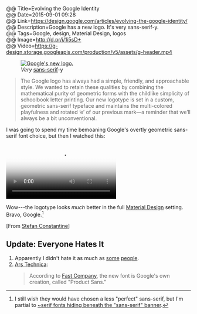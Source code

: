 @@ Title=Evolving the Google Identity  
@@ Date=2015-09-01 09:28  
@@ Link=https://design.google.com/articles/evolving-the-google-identity/  
@@ Description=Google has a new logo. It's very sans-serif-y.  
@@ Tags=Google, design, Material Design, logos  
@@ Image=http://d.pr/i/1i5sD+  
@@ Video=https://g-design.storage.googleapis.com/production/v5/assets/g-header.mp4

<figure>
	<a class="nohover" href="https://g-design.storage.googleapis.com/production/v5/assets/renditions/g-logo-360@2x.png">
		<img src="http://d.pr/i/1i5sD+" alt="Google's new logo.">
	</a>
	<figcaption><i>Very</i> <a href="https://en.wikipedia.org/wiki/Sans-serif">sans-serif</a>-y</figcaption>
</figure>

> The Google logo has always had a simple, friendly, and approachable style. We wanted to retain these qualities by combining the mathematical purity of geometric forms with the childlike simplicity of schoolbook letter printing. Our new logotype is set in a custom, geometric sans-serif typeface and maintains the multi-colored playfulness and rotated ‘e’ of our previous mark—a reminder that we’ll always be a bit unconventional.

I was going to spend my time bemoaning Google's overtly geometric sans-serif font choice, but then I watched this:

<video src="https://g-design.storage.googleapis.com/production/v5/assets/g-voice-flow.mp4" alt="Voice Search Flow" poster="http://d.pr/i/1fu8s+" preload="metadata" controls></video>

Wow---the logotype looks *much* better in the full [Material Design][google] setting. Bravo, Google.[^still]

[From [Stefan Constantine][twitter]]

<div class="update">

## Update: Everyone Hates It

1. Apparently I didn't hate it as much as [some][kottke] [people][twitterdm].
2. [Ars Technica][ars]:
	>According to [Fast Company][fc], the new font is Google's own creation, called "Product Sans."

</div>

[^still]: I still wish they would have chosen a less "perfect" sans-serif, but I'm partial to [~serif fonts hiding beneath the "sans-serif" banner][typography]. 

[ars]: http://arstechnica.com/gadgets/2015/09/google-gets-a-new-logo/
[fc]: http://www.fastcodesign.com/3050613/googles-new-logo-is-its-biggest-update-in-16-years
[google]: https://design.google.com/articles/expressing-brand-in-material/
[kottke]: http://kottke.org/15/09/google-has-a-new-logo
[twitter]: http://twitter.com/WhatTheBit/status/638742529228169217
[twitterdm]: https://twitter.com/CraftyDeano/status/638743576671834112
[typography]: http://www.typography.com/fonts/ideal-sans/overview/